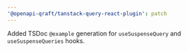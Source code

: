 ```yaml
---
'@openapi-qraft/tanstack-query-react-plugin': patch
---
```


Added TSDoc `@example` generation for `useSuspenseQuery` and `useSuspenseQueries` hooks.
